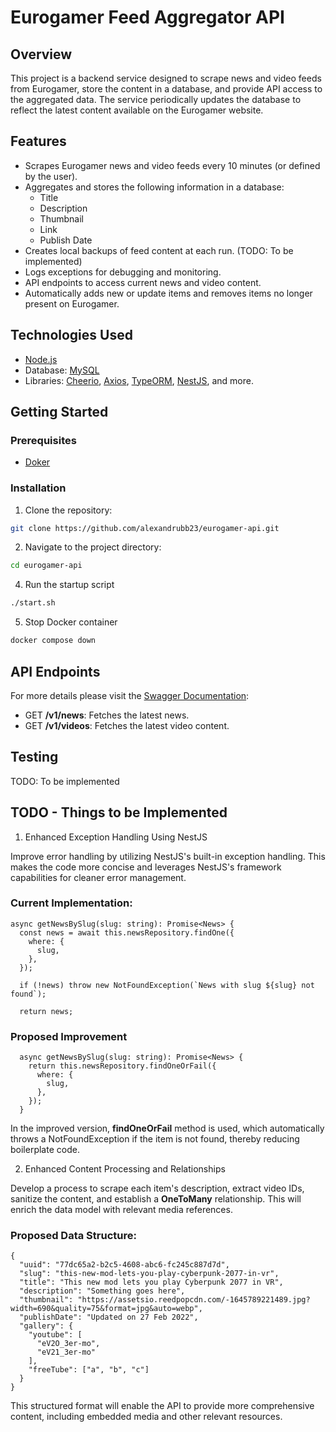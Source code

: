 # Eurogamer Feed Aggregator API

## Overview

This project is a backend service designed to scrape news and video feeds from Eurogamer, store the content in a database, and provide API access to the aggregated data. The service periodically updates the database to reflect the latest content available on the Eurogamer website.

## Features

- Scrapes Eurogamer news and video feeds every 10 minutes (or defined by the user).
- Aggregates and stores the following information in a database:
  - Title
  - Description
  - Thumbnail
  - Link
  - Publish Date
- Creates local backups of feed content at each run. (TODO: To be implemented)
- Logs exceptions for debugging and monitoring.
- API endpoints to access current news and video content.
- Automatically adds new or update items and removes items no longer present on Eurogamer.

## Technologies Used

- [Node.js](https://nodejs.org/en)
- Database: [MySQL](https://www.mysql.com/)
- Libraries: [Cheerio](https://cheerio.js.org/), [Axios](https://axios-http.com/docs/intro), [TypeORM](https://typeorm.io/), [NestJS](https://nestjs.com/), and more.

## Getting Started

### Prerequisites

- [Doker](https://www.docker.com/)

### Installation

1. Clone the repository:

```bash
git clone https://github.com/alexandrubb23/eurogamer-api.git
```

2. Navigate to the project directory:

```bash
cd eurogamer-api
```

4. Run the startup script

```bash
./start.sh
```

5. Stop Docker container

```bash
docker compose down
```

## API Endpoints

For more details please visit the [Swagger Documentation](http://localhost:9000/api):

- GET **/v1/news**: Fetches the latest news.
- GET **/v1/videos**: Fetches the latest video content.

## Testing

TODO: To be implemented

## TODO - Things to be Implemented

1. Enhanced Exception Handling Using NestJS

Improve error handling by utilizing NestJS's built-in exception handling. This makes the code more concise and leverages NestJS's framework capabilities for cleaner error management.

### Current Implementation:

```
async getNewsBySlug(slug: string): Promise<News> {
  const news = await this.newsRepository.findOne({
    where: {
      slug,
    },
  });

  if (!news) throw new NotFoundException(`News with slug ${slug} not found`);

  return news;
```

### Proposed Improvement

```
  async getNewsBySlug(slug: string): Promise<News> {
    return this.newsRepository.findOneOrFail({
      where: {
        slug,
      },
    });
  }
```

In the improved version, **findOneOrFail** method is used, which automatically throws a NotFoundException if the item is not found, thereby reducing boilerplate code.

2. Enhanced Content Processing and Relationships

Develop a process to scrape each item's description, extract video IDs, sanitize the content, and establish a **OneToMany** relationship. This will enrich the data model with relevant media references.

### Proposed Data Structure:

```
{
  "uuid": "77dc65a2-b2c5-4608-abc6-fc245c887d7d",
  "slug": "this-new-mod-lets-you-play-cyberpunk-2077-in-vr",
  "title": "This new mod lets you play Cyberpunk 2077 in VR",
  "description": "Something goes here",
  "thumbnail": "https://assetsio.reedpopcdn.com/-1645789221489.jpg?width=690&quality=75&format=jpg&auto=webp",
  "publishDate": "Updated on 27 Feb 2022",
  "gallery": {
    "youtube": [
      "eV2O_3er-mo",
      "eV21_3er-mo"
    ],
    "freeTube": ["a", "b", "c"]
  }
}
```

This structured format will enable the API to provide more comprehensive content, including embedded media and other relevant resources.
